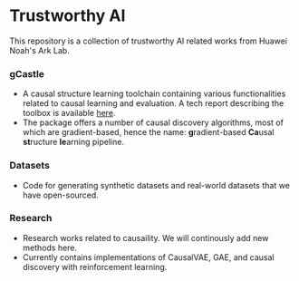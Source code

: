 # Trustworthy AI

This repository is a collection of trustworthy AI related works from Huawei Noah's Ark Lab.  

### gCastle

- A causal structure learning toolchain containing various functionalities related to causal learning and evaluation. A tech report describing the toolbox is available [here](https://arxiv.org/abs/2111.15155).
- The package offers a number of causal discovery algorithms, most of which are gradient-based, hence the name: **g**radient-based **Ca**usal **st**ructure **le**arning pipeline.

### Datasets

- Code for generating synthetic datasets and real-world datasets that we have open-sourced.

### Research 
 
- Research works related to causaility. We will continously add new methods here.
- Currently contains implementations of CausalVAE, GAE, and causal discovery with reinforcement learning.
